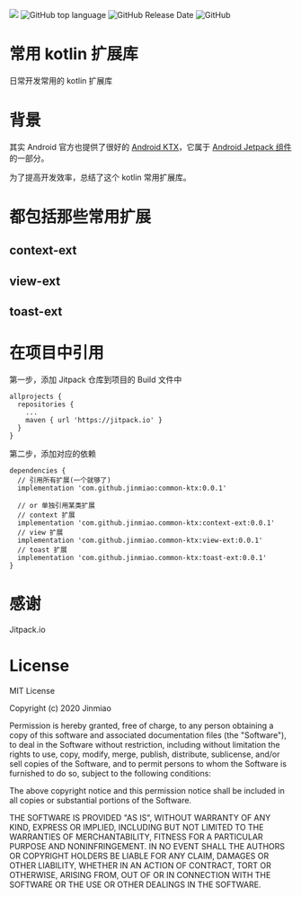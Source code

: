 [![](https://jitpack.io/v/jinmiao/common-ktx.svg)](https://jitpack.io/#jinmiao/common-ktx)
![GitHub top language](https://img.shields.io/github/languages/top/jinmiao/common-ktx)
![GitHub Release Date](https://img.shields.io/github/release-date/jinmiao/common-ktx)
![GitHub](https://img.shields.io/github/license/jinmiao/common-ktx)

# 常用 kotlin 扩展库
日常开发常用的 kotlin 扩展库


# 背景
其实 Android 官方也提供了很好的 [Android KTX](https://developer.android.com/kotlin/ktx?hl=zh-cn)，它属于 [Android Jetpack 组件](https://developer.android.com/jetpack?hl=zh-cn) 的一部分。

为了提高开发效率，总结了这个 kotlin 常用扩展库。

# 都包括那些常用扩展
## context-ext

## view-ext

## toast-ext



# 在项目中引用
第一步，添加 Jitpack 仓库到项目的 Build 文件中
```
allprojects {
  repositories {
    ...
    maven { url 'https://jitpack.io' }
  }
}
```
第二步，添加对应的依赖
```
dependencies {
  // 引用所有扩展(一个就够了)
  implementation 'com.github.jinmiao:common-ktx:0.0.1'
  
  // or 单独引用某类扩展
  // context 扩展
  implementation 'com.github.jinmiao.common-ktx:context-ext:0.0.1'
  // view 扩展
  implementation 'com.github.jinmiao.common-ktx:view-ext:0.0.1'
  // toast 扩展
  implementation 'com.github.jinmiao.common-ktx:toast-ext:0.0.1'
}
```


# 感谢
Jitpack.io


# License

MIT License

Copyright (c) 2020 Jinmiao

Permission is hereby granted, free of charge, to any person obtaining a copy
of this software and associated documentation files (the "Software"), to deal
in the Software without restriction, including without limitation the rights
to use, copy, modify, merge, publish, distribute, sublicense, and/or sell
copies of the Software, and to permit persons to whom the Software is
furnished to do so, subject to the following conditions:

The above copyright notice and this permission notice shall be included in all
copies or substantial portions of the Software.

THE SOFTWARE IS PROVIDED "AS IS", WITHOUT WARRANTY OF ANY KIND, EXPRESS OR
IMPLIED, INCLUDING BUT NOT LIMITED TO THE WARRANTIES OF MERCHANTABILITY,
FITNESS FOR A PARTICULAR PURPOSE AND NONINFRINGEMENT. IN NO EVENT SHALL THE
AUTHORS OR COPYRIGHT HOLDERS BE LIABLE FOR ANY CLAIM, DAMAGES OR OTHER
LIABILITY, WHETHER IN AN ACTION OF CONTRACT, TORT OR OTHERWISE, ARISING FROM,
OUT OF OR IN CONNECTION WITH THE SOFTWARE OR THE USE OR OTHER DEALINGS IN THE
SOFTWARE.
